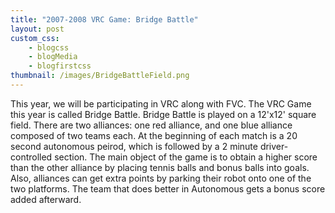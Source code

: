 ```yaml
--- 
title: "2007-2008 VRC Game: Bridge Battle"
layout: post
custom_css: 
    - blogcss
    - blogMedia
    - blogfirstcss
thumbnail: /images/BridgeBattleField.png
---
```


This year, we will be participating in VRC along with FVC. The VRC Game this year is called Bridge Battle. Bridge Battle is played on a 12'x12' square field. There are two alliances: one red alliance, and one blue alliance composed of two teams each. At the beginning of each match is a 20 second autonomous peirod, which is followed by a 2 minute driver-controlled section. The main object of the game is to obtain a higher score than the other alliance by placing tennis balls and bonus balls into goals. Also, alliances can get extra points by parking their robot onto one of the two platforms. The team that does better in Autonomous gets a bonus score added afterward.

